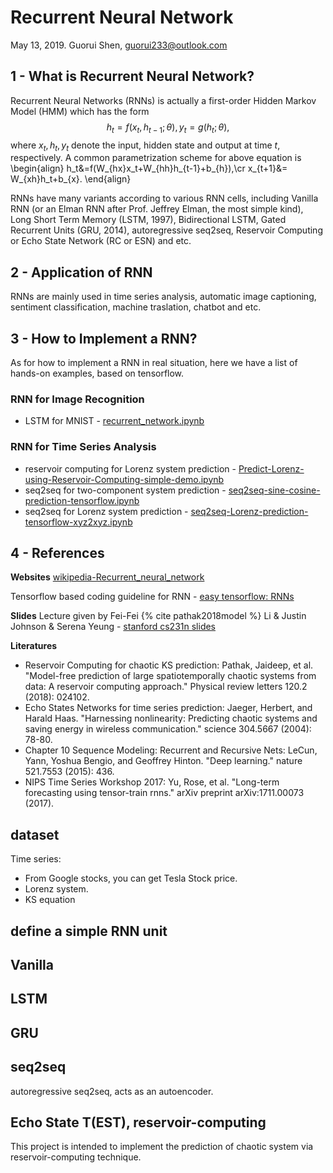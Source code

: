 # Recurrent Neural Network
May 13, 2019.
Guorui Shen, guorui233@outlook.com

## 1 - What is Recurrent Neural Network?
Recurrent Neural Networks (RNNs) is actually a first-order Hidden Markov Model (HMM) which has the form
$$h_t=f(x_t,h_{t-1};\theta),y_t = g(h_t;\theta),$$
where $x_t, h_t, y_t$ denote the input, hidden state and output at time $t$, respectively. A common parametrization scheme for above equation is 
\begin{align}
h_t&=f(W_{hx}x_t+W_{hh}h_{t-1}+b_{h}),\cr
x_{t+1}&= W_{xh}h_t+b_{x}.
\end{align}

RNNs have many variants according to various RNN cells, including Vanilla RNN (or an Elman RNN after Prof. Jeffrey Elman, the most simple kind), Long Short Term Memory (LSTM, 1997), Bidirectional LSTM, Gated Recurrent Units (GRU, 2014), autoregressive seq2seq, Reservoir Computing or Echo State Network (RC or ESN) and etc.

## 2 - Application of RNN
RNNs are mainly used in time series analysis, automatic image captioning, sentiment classification, machine traslation, chatbot and etc.

## 3 - How to Implement a RNN?
As for how to implement a RNN in real situation, here we have a list of hands-on examples, based on tensorflow.
### RNN for Image Recognition
+ LSTM for MNIST - [recurrent_network.ipynb](https://github.com/aymericdamien/TensorFlow-Examples/blob/master/notebooks/3_NeuralNetworks/recurrent_network.ipynb)

### RNN for Time Series Analysis
+ reservoir computing for Lorenz system prediction - [Predict-Lorenz-using-Reservoir-Computing-simple-demo.ipynb](https://github.com/suzyi/recurrent-neural-network/blob/master/notebooks/Predict-Lorenz-using-Reservoir-Computing-simple-demo.ipynb)
+ seq2seq for two-component system prediction - [seq2seq-sine-cosine-prediction-tensorflow.ipynb](https://github.com/suzyi/recurrent-neural-network/blob/master/notebooks/seq2seq-sine-cosine-prediction-tensorflow.ipynb)
+ seq2seq for Lorenz system prediction - [seq2seq-Lorenz-prediction-tensorflow-xyz2xyz.ipynb](https://github.com/suzyi/recurrent-neural-network/blob/master/notebooks/seq2seq-Lorenz-prediction-tensorflow-xyz2xyz.ipynb)

## 4 - References
**Websites**
[wikipedia-Recurrent_neural_network](https://en.wikipedia.org/wiki/Recurrent_neural_network)

Tensorflow based coding guideline for RNN - [easy tensorflow: RNNs](http://www.easy-tensorflow.com/tf-tutorials/recurrent-neural-networks/)

**Slides**
Lecture given by Fei-Fei {% cite pathak2018model %} Li & Justin Johnson & Serena Yeung - [stanford cs231n slides](http://cs231n.stanford.edu/slides/2019/cs231n_2019_lecture10.pdf)

**Literatures**
+ Reservoir Computing for chaotic KS prediction: Pathak, Jaideep, et al. "Model-free prediction of large spatiotemporally chaotic systems from data: A reservoir computing approach." Physical review letters 120.2 (2018): 024102.
+ Echo States Networks for time series prediction: Jaeger, Herbert, and Harald Haas. "Harnessing nonlinearity: Predicting chaotic systems and saving energy in wireless communication." science 304.5667 (2004): 78-80.
+ Chapter 10 Sequence Modeling: Recurrent and Recursive Nets: LeCun, Yann, Yoshua Bengio, and Geoffrey Hinton. "Deep learning." nature 521.7553 (2015): 436.
+ NIPS Time Series Workshop 2017: Yu, Rose, et al. "Long-term forecasting using tensor-train rnns." arXiv preprint arXiv:1711.00073 (2017).
## dataset
Time series:
+ From Google stocks, you can get Tesla Stock price.
+ Lorenz system.
+ KS equation
## define a simple RNN unit
## Vanilla
## LSTM
## GRU
## seq2seq
autoregressive seq2seq, acts as an autoencoder.
## Echo State T(EST), reservoir-computing
This project is intended to implement the prediction of chaotic system via reservoir-computing technique.
